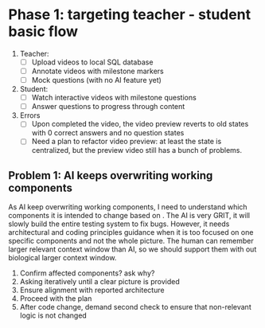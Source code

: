 # Phase 1: targeting teacher - student basic flow
1. Teacher:
   - [ ] Upload videos to local SQL database
   - [ ] Annotate videos with milestone markers
   - [ ] Mock questions (with no AI feature yet)

2. Student:
   - [ ] Watch interactive videos with milestone questions
   - [ ] Answer questions to progress through content

3. Errors
   - [ ] Upon completed the video, the video preview reverts to old states with 0 correct answers and no question states
   - [ ] Need a plan to refactor video preview: at least the state is centralized, but the preview video still has a bunch of problems.

## Problem 1: AI keeps overwriting working components
As AI keep overwriting working components, I need to understand which components it is intended to change based on [](./docs/arch/video-player-structure.md). The AI is very GRIT, it will slowly build the entire testing system to fix bugs. However, it needs architectural and coding principles guidance when it is too focused on one specific components and not the whole picture. The human can remember larger relevant context window than AI, so we should support them with out biological larger context window.

1. Confirm affected components? ask why?
2. Asking iteratively until a clear picture is provided
3. Ensure alignment with reported architecture
4. Proceed with the plan
5. After code change, demand second check to ensure that non-relevant logic is not changed